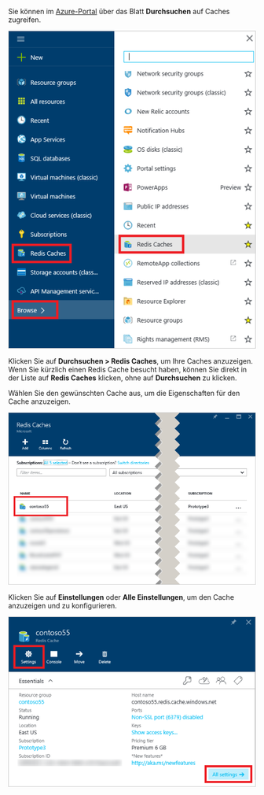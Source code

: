 Sie können im [Azure-Portal](https://portal.azure.com) über das Blatt **Durchsuchen** auf Caches zugreifen.

![Azure Redis Cache: Blatt „Durchsuchen“](media/redis-cache-browse/redis-cache-browse.png)

Klicken Sie auf **Durchsuchen > Redis Caches**, um Ihre Caches anzuzeigen. Wenn Sie kürzlich einen Redis Cache besucht haben, können Sie direkt in der Liste auf **Redis Caches** klicken, ohne auf **Durchsuchen** zu klicken.

Wählen Sie den gewünschten Cache aus, um die Eigenschaften für den Cache anzuzeigen.

![Azure Redis Cache: Cacheliste durchsuchen](media/redis-cache-browse/redis-caches.png)

Klicken Sie auf **Einstellungen** oder **Alle Einstellungen**, um den Cache anzuzeigen und zu konfigurieren.

![Redis Cache: Alle Einstellungen](media/redis-cache-browse/redis-cache-blade.png)

<!---HONumber=AcomDC_0817_2016-->